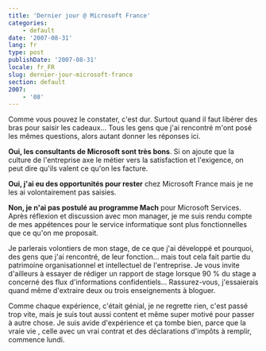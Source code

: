 ```yaml
---
title: 'Dernier jour @ Microsoft France'
categories:
    - default
date: '2007-08-31'
lang: fr
type: post
publishDate: '2007-08-31'
locale: fr_FR
slug: dernier-jour-microsoft-france
section: default
2007:
    - '08'
---
```


Comme vous pouvez le constater, c'est dur. Surtout quand il faut libérer des bras pour saisir les cadeaux… Tous les gens que j'ai rencontré m'ont posé les mêmes questions, alors autant donner les réponses ici.

<!--more-->

**Oui, les consultants de Microsoft sont très bons**. Si on ajoute que la culture de l'entreprise axe le métier vers la satisfaction et l'exigence, on peut dire qu'ils valent ce qu'on les facture.

**Oui, j'ai eu des opportunités pour rester** chez Microsoft France mais je ne les ai volontairement pas saisies.

**Non, je n'ai pas postulé au programme Mach** pour Microsoft Services. Après réflexion et discussion avec mon manager, je me suis rendu compte de mes appétences pour le service informatique sont plus fonctionnelles que ce qu'on me proposait.

Je parlerais volontiers de mon stage, de ce que j'ai développé et pourquoi, des gens que j'ai rencontré, de leur fonction… mais tout cela fait partie du patrimoine organisationnel et intellectuel de l'entreprise. Je vous invite d'ailleurs à essayer de rédiger un rapport de stage lorsque 90 % du stage a concerné des flux d'informations confidentiels… Rassurez-vous, j'essaierais quand même d'extraire deux ou trois enseignements à bloguer.

Comme chaque expérience, c'était génial, je ne regrette rien, c'est passé trop vite, mais je suis tout aussi content et même super motivé pour passer à autre chose. Je suis avide d'expérience et ça tombe bien, parce que la vraie vie , celle avec un vrai contrat et des déclarations d'impôts à remplir, commence lundi.
